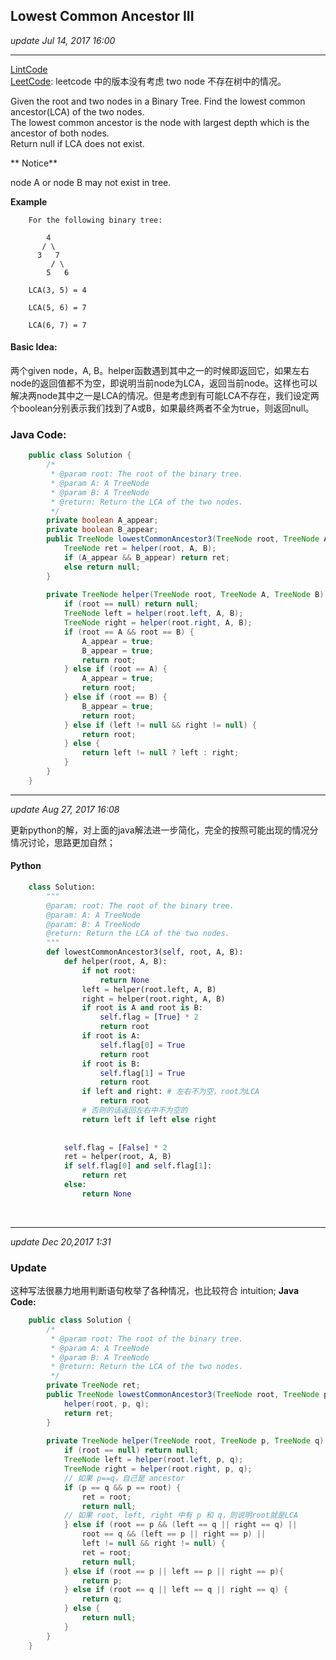 ## Lowest Common Ancestor III
_update Jul 14, 2017 16:00_

---
[LintCode](http://www.lintcode.com/en/problem/lowest-common-ancestor-iii/)  
[LeetCode](https://leetcode.com/problems/lowest-common-ancestor-of-a-binary-tree/description/): leetcode 中的版本没有考虑 two node 不存在树中的情况。

Given the root and two nodes in a Binary Tree. Find the lowest common ancestor(LCA) of the two nodes.  
The lowest common ancestor is the node with largest depth which is the ancestor of both nodes.  
Return null if LCA does not exist.

** Notice**  

node A or node B may not exist in tree.  
  
**Example**  

        For the following binary tree:
          
            4
           / \
          3   7
             / \
            5   6
            
        LCA(3, 5) = 4
          
        LCA(5, 6) = 7
          
        LCA(6, 7) = 7

#### Basic Idea:
两个given node，A, B。helper函数遇到其中之一的时候即返回它，如果左右node的返回值都不为空，即说明当前node为LCA，返回当前node。这样也可以解决两node其中之一是LCA的情况。但是考虑到有可能LCA不存在，我们设定两个boolean分别表示我们找到了A或B，如果最终两者不全为true，则返回null。

### Java Code:
```java
    public class Solution {
        /*
         * @param root: The root of the binary tree.
         * @param A: A TreeNode
         * @param B: A TreeNode
         * @return: Return the LCA of the two nodes.
         */
        private boolean A_appear;
        private boolean B_appear;
        public TreeNode lowestCommonAncestor3(TreeNode root, TreeNode A, TreeNode B) {
            TreeNode ret = helper(root, A, B);
            if (A_appear && B_appear) return ret;
            else return null;
        }
        
        private TreeNode helper(TreeNode root, TreeNode A, TreeNode B) {
            if (root == null) return null;
            TreeNode left = helper(root.left, A, B);
            TreeNode right = helper(root.right, A, B);
            if (root == A && root == B) {
                A_appear = true;
                B_appear = true;
                return root;
            } else if (root == A) {
                A_appear = true;
                return root;
            } else if (root == B) {
                B_appear = true;
                return root;
            } else if (left != null && right != null) {
                return root;
            } else {
                return left != null ? left : right;
            }
        }
    }
```

---
_update Aug 27, 2017  16:08_

更新python的解，对上面的java解法进一步简化，完全的按照可能出现的情况分情况讨论，思路更加自然；
#### Python
```python
    class Solution:
        """
        @param: root: The root of the binary tree.
        @param: A: A TreeNode
        @param: B: A TreeNode
        @return: Return the LCA of the two nodes.
        """
        def lowestCommonAncestor3(self, root, A, B):
            def helper(root, A, B):
                if not root:
                    return None
                left = helper(root.left, A, B)
                right = helper(root.right, A, B)
                if root is A and root is B:
                    self.flag = [True] * 2
                    return root
                if root is A:
                    self.flag[0] = True
                    return root
                if root is B:
                    self.flag[1] = True
                    return root
                if left and right: # 左右不为空，root为LCA
                    return root
                # 否则的话返回左右中不为空的
                return left if left else right
                
                
            self.flag = [False] * 2
            ret = helper(root, A, B)
            if self.flag[0] and self.flag[1]:
                return ret
            else:
                return None
```
<br>

---
_update Dec 20,2017  1:31_

### Update
这种写法很暴力地用判断语句枚举了各种情况，也比较符合 intuition;
**Java Code:**
```java
    public class Solution {
        /*
         * @param root: The root of the binary tree.
         * @param A: A TreeNode
         * @param B: A TreeNode
         * @return: Return the LCA of the two nodes.
         */
        private TreeNode ret;
        public TreeNode lowestCommonAncestor3(TreeNode root, TreeNode p, TreeNode q) {
            helper(root, p, q);
            return ret;
        }
        
        private TreeNode helper(TreeNode root, TreeNode p, TreeNode q) {
            if (root == null) return null;
            TreeNode left = helper(root.left, p, q);
            TreeNode right = helper(root.right, p, q);
            // 如果 p==q，自己是 ancestor
            if (p == q && p == root) {
                ret = root;
                return null;
            // 如果 root, left, right 中有 p 和 q，则说明root就是LCA
            } else if (root == p && (left == q || right == q) ||
                root == q && (left == p || right == p) ||
                left != null && right != null) {
                ret = root;
                return null;
            } else if (root == p || left == p || right == p){
                return p;
            } else if (root == q || left == q || right == q) {
                return q;
            } else {
                return null;
            }
        }
    }
```